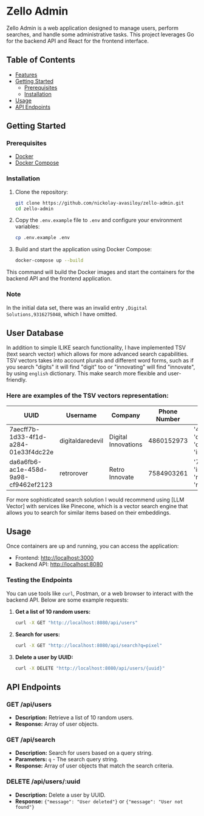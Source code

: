# Zello Admin

Zello Admin is a web application designed to manage users, perform searches, and handle some administrative tasks. This project leverages Go for the backend API and React for the frontend interface.

## Table of Contents

- [Features](#features)
- [Getting Started](#getting-started)
    - [Prerequisites](#prerequisites)
    - [Installation](#installation)
- [Usage](#usage)
- [API Endpoints](#api-endpoints)


## Getting Started

### Prerequisites

- [Docker](https://www.docker.com/get-started)
- [Docker Compose](https://docs.docker.com/compose/install/)

### Installation

1. Clone the repository:

    ```sh
    git clone https://github.com/nickolay-avasiloy/zello-admin.git
    cd zello-admin
    ```

2. Copy the `.env.example` file to `.env` and configure your environment variables:

    ```sh
    cp .env.example .env
    ```

3. Build and start the application using Docker Compose:

    ```sh
    docker-compose up --build
    ```

This command will build the Docker images and start the containers for the backend API and the frontend application.

### Note

In the initial data set, there was an invalid entry `,Digital Solutions,9316275048`, which I have omitted.


## User Database

In addition to simple ILIKE search functionality, I have implemented TSV (text search vector) which allows for more advanced search capabilities. 
TSV vectors takes into account plurals and different word forms, such as if you search "digits" it will find "digit" too or "innovating" will find "innovate", by using `english` dictionary. 
This make search more flexible and user-friendly.

### Here are examples of the TSV vectors representation:

| UUID                                   | Username              | Company                    | Phone Number | TSV                                                      |
|----------------------------------------|-----------------------|----------------------------|--------------|----------------------------------------------------------|
| 7aecff7b-1d33-4f1d-a284-01e33f4dc22e   | digitaldaredevil      | Digital Innovations        | 4860152973   | '4860152973':4C 'digit':2B 'digitaldaredevil':1A 'innov':3B |
| da6a6fb6-ac1e-458d-9a98-cf9462ef2123   | retrorover            | Retro Innovate             | 7584903261   | '7584903261':4C 'innov':3B 'retro':2B 'retrorov':1A       |

For more sophisticated search solution I would recommend using [LLM Vector] with services like Pinecone, which is a vector search engine that allows you to search for similar items based on their embeddings.

## Usage

Once containers are up and running, you can access the application:

- Frontend: [http://localhost:3000](http://localhost:3000)
- Backend API: [http://localhost:8080](http://localhost:8080)

### Testing the Endpoints

You can use tools like `curl`, Postman, or a web browser to interact with the backend API. Below are some example requests:


1. **Get a list of 10 random users:**

    ```sh
    curl -X GET "http://localhost:8080/api/users"
    ```

2. **Search for users:**

    ```sh
    curl -X GET "http://localhost:8080/api/search?q=pixel"
    ```

3. **Delete a user by UUID:**

    ```sh
    curl -X DELETE "http://localhost:8080/api/users/{uuid}"
    ```

## API Endpoints

### GET /api/users

- **Description:** Retrieve a list of 10 random users.
- **Response:** Array of user objects.

### GET /api/search

- **Description:** Search for users based on a query string.
- **Parameters:** `q` - The search query string.
- **Response:** Array of user objects that match the search criteria.

### DELETE /api/users/:uuid

- **Description:** Delete a user by UUID.
- **Response:** `{"message": "User deleted"}` or `{"message": "User not found"}`
